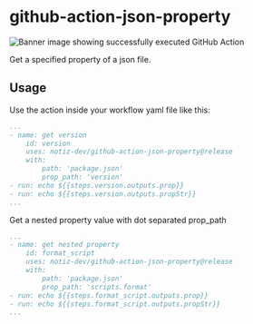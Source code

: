 
# github-action-json-property

![Banner image showing successfully executed GitHub Action](banner.png)

Get a specified property of a json file.

## Usage

Use the action inside your workflow yaml file like this:

```yaml
...
- name: get version
    id: version
    uses: notiz-dev/github-action-json-property@release
    with: 
        path: 'package.json'
        prop_path: 'version'
- run: echo ${{steps.version.outputs.prop}} 
- run: echo ${{steps.version.outputs.propStr}} 
...

```


Get a nested property value with dot separated prop_path 

```yaml
...
- name: get nested property
    id: format_script
    uses: notiz-dev/github-action-json-property@release
    with: 
        path: 'package.json'
        prop_path: 'scripts.format'
- run: echo ${{steps.format_script.outputs.prop}} 
- run: echo ${{steps.format_script.outputs.propStr}} 
...

```
